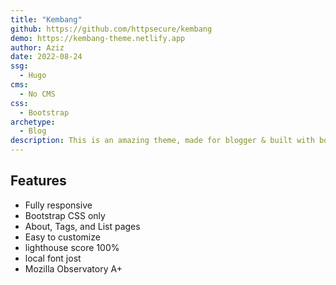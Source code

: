 ```yaml
---
title: "Kembang"
github: https://github.com/httpsecure/kembang
demo: https://kembang-theme.netlify.app
author: Aziz 
date: 2022-08-24
ssg:
  - Hugo
cms:
  - No CMS
css:
  - Bootstrap 
archetype:
  - Blog
description: This is an amazing theme, made for blogger & built with bootstrap !
---
```


## Features

* Fully responsive
* Bootstrap CSS only
* About, Tags, and List pages
* Easy to customize
* lighthouse score 100%
* local font jost
* Mozilla Observatory A+
